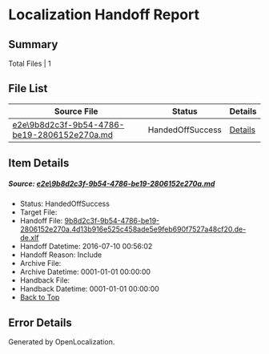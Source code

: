 # <a name='report-top'></a> Localization Handoff Report

## Summary
 Total Files | 1

## File List
 Source File | Status | Details 
 ----------- | ------ | ------- 
 [e2e\9b8d2c3f-9b54-4786-be19-2806152e270a.md](https://github.com/OpenLocalizationTestOrg/oltest/blob/3080d2557ad4667d925c0dbbd2208f54e2e6dbf1/e2e/9b8d2c3f-9b54-4786-be19-2806152e270a.md) | HandedOffSuccess | [Details](#4d623abe7c3769c68cdf5500234055a80d9d08271)

## Item Details
##### <a name='4d623abe7c3769c68cdf5500234055a80d9d08271'></a> Source: [e2e\9b8d2c3f-9b54-4786-be19-2806152e270a.md](https://github.com/OpenLocalizationTestOrg/oltest/blob/3080d2557ad4667d925c0dbbd2208f54e2e6dbf1/e2e/9b8d2c3f-9b54-4786-be19-2806152e270a.md)
* Status: HandedOffSuccess
* Target File: 
* Handoff File: [9b8d2c3f-9b54-4786-be19-2806152e270a.4d13b916e525c458ade5e9feb690f7527a48cf20.de-de.xlf](https://github.com/OpenLocalizationTestOrg/olhandoff-e2e/blob/84601e7b8c7d3e0090eb80ce7d1314a125fdb93d/ol-handoff/OpenLocalizationTestOrg/oltest-dede-fly/ci/ht/9b8d2c3f-9b54-4786-be19-2806152e270a.4d13b916e525c458ade5e9feb690f7527a48cf20.de-de.xlf)
* Handoff Datetime: 2016-07-10 00:56:02
* Handoff Reason: Include
* Archive File: 
* Archive Datetime: 0001-01-01 00:00:00
* Handback File: 
* Handback Datetime: 0001-01-01 00:00:00
* [Back to Top](#report-top)


## Error Details

Generated by OpenLocalization.
